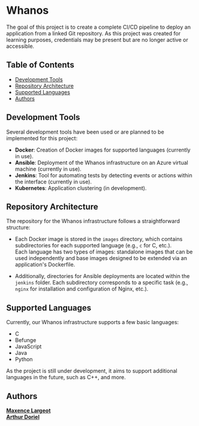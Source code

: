 # Whanos

The goal of this project is to create a complete CI/CD pipeline to deploy an application from a linked Git repository.
As this project was created for learning purposes, credentials may be present but are no longer active or accessible.

## Table of Contents
- [Development Tools](#development-tools)
- [Repository Architecture](#repository-architecture)
- [Supported Languages](#supported-languages)
- [Authors](#authors)

## Development Tools

Several development tools have been used or are planned to be implemented for this project:  
- **Docker**: Creation of Docker images for supported languages (currently in use).  
- **Ansible**: Deployment of the Whanos infrastructure on an Azure virtual machine (currently in use).  
- **Jenkins**: Tool for automating tests by detecting events or actions within the interface (currently in use).  
- **Kubernetes**: Application clustering (in development).  

## Repository Architecture

The repository for the Whanos infrastructure follows a straightforward structure:  
- Each Docker image is stored in the `images` directory, which contains subdirectories for each supported language (e.g., `c` for C, etc.).  
  Each language has two types of images: standalone images that can be used independently and base images designed to be extended via an application's Dockerfile.  

- Additionally, directories for Ansible deployments are located within the `jenkins` folder. Each subdirectory corresponds to a specific task (e.g., `nginx` for installation and configuration of Nginx, etc.).

## Supported Languages

Currently, our Whanos infrastructure supports a few basic languages:  
- C  
- Befunge  
- JavaScript  
- Java  
- Python  

As the project is still under development, it aims to support additional languages in the future, such as C++, and more.

## Authors
**[Maxence Largeot](https://github.com/MaxenceLgt)**  
**[Arthur Doriel](https://github.com/MrMarmotte)**
